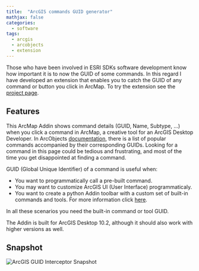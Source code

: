 ```yaml
---
title:  "ArcGIS commands GUID generator"
mathjax: false
categories: 
  - software
tags:
  - arcgis
  - arcobjects
  - extension
---
```


Those who have been involved in ESRI SDKs software development know how important it is to now the GUID of some commands. In this regard I have developed an extension that enables you to catch the GUID of any command or button you click in ArcMap. To try the extension see the [project page](https://github.com/faridcher/ArcGIS-GUID).

## Features

This ArcMap Addin shows command details (GUID, Name, Subtype, ...) when you click a command in ArcMap, a creative tool for an ArcGIS Desktop Developer.
In ArcObjects [documentation](http://resources.arcgis.com/en/help/arcobjects-net/conceptualhelp/index.html#//00010000029s000000), there is a list of popular commands accompanied by their corresponding GUIDs. Looking for a command in this page could be tedious and frustrating, and most of the time you get disappointed at finding a command.

GUID (Global Unique Identifier) of a command is useful when:

- You want to programmatically call a pre-built command.
- You may want to customize ArcGIS UI (User Interface) programmaticaly.
- You want to create a python Addin toolbar with a custom set of built-in commands and tools. For more information click
  [here](http://blogs.esri.com/esri/arcgis/2012/08/27/python-add-ins-how-to-add-built-in-commands-to-your-custom-toolbar-or-menu).
  
In all these scenarios you need the built-in command or tool GUID.

The Addin is built for ArcGIS Desktop 10.2, although it should also work with higher versions as well.

## Snapshot

![ArcGIS GUID Interceptor Snapshot](http://faridcher.github.io/uploads/ArcGIS-GUID.png)
